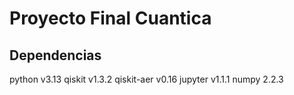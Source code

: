 # Proyecto Final Cuantica

## Dependencias

python v3.13
qiskit v1.3.2
qiskit-aer v0.16
jupyter v1.1.1
numpy 2.2.3
